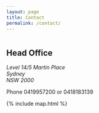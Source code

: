 ```yaml
---
layout: page
title: Contact
permalink: /contact/
---
```


<div class="one-half column">
<h2>Head Office</h2>

<address>
Level 14/5 Martin Place<br>
Sydney<br>
NSW 2000<br>
</address>

<p>
Phone 0419957200 or 0418183139<br>
</p>
</div>

<div class="one-half column">
{% include map.html %}
</div>

